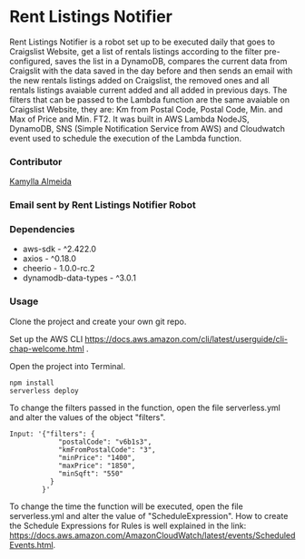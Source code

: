 Rent Listings Notifier
=====================
Rent Listings Notifier is a robot set up to be executed daily that goes to Craigslist Website, get a list of rentals listings according to the filter pre-configured, saves the list in a DynamoDB, compares the current data from Craigslit with the data saved in the day before and then sends an email with the new rentals listings added on Craigslist, the removed ones and all rentals listings avaiable current added and all added in previous days. The filters that can be passed to the Lambda function are the same avaiable on Craigslist Website, they are: Km from Postal Code, Postal Code, Min. and Max of Price and Min. FT2. It was built in AWS Lambda NodeJS, DynamoDB, SNS (Simple Notification Service from AWS) and Cloudwatch event used to schedule the execution of the Lambda function.


### Contributor
[Kamylla Almeida](https://github.com/KamyllaAlmeida)

### Email sent by Rent Listings Notifier Robot


### Dependencies

* aws-sdk - ^2.422.0
* axios - ^0.18.0
* cheerio - 1.0.0-rc.2
* dynamodb-data-types - ^3.0.1

### Usage

Clone the project and create your own git repo. 

Set up the AWS CLI https://docs.aws.amazon.com/cli/latest/userguide/cli-chap-welcome.html .

Open the project into Terminal.


```
npm install
serverless deploy

```

To change the filters passed in the function, open the file serverless.yml and alter the values of the object "filters".

```
Input: '{"filters": {
            "postalCode": "v6b1s3",
            "kmFromPostalCode": "3",
            "minPrice": "1400",
            "maxPrice": "1850",
            "minSqft": "550"
          }
        }'

```

To change the time the function will be executed, open the file serverless.yml and alter the value of "ScheduleExpression". How to create the Schedule Expressions for Rules is well explained in the link: https://docs.aws.amazon.com/AmazonCloudWatch/latest/events/ScheduledEvents.html.
